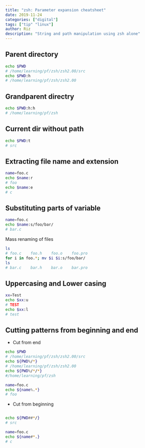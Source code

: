 ```yaml
---
title: "zsh: Parameter expansion cheatsheet"
date: 2019-11-24
categories: ["digital"]
tags: ["tip" "linux"]
author: Riz
description: "String and path manipulation using zsh alone"
---
```


## Parent directory
```bash
echo $PWD
# /home/learning/pf/zsh/zsh2.00/src
echo $PWD:h
# /home/learning/pf/zsh/zsh2.00
```
## Grandparent directry
```bash
echo $PWD:h:h
# /home/learning/pf/zsh
```
## Current dir without path
```bash
echo $PWD:t
# src
```
## Extracting file name and extension
```bash
name=foo.c
echo $name:r
# foo
echo $name:e
# c
```

## Substituting parts of variable
```bash
name=foo.c
echo $name:s/foo/bar/ 
# bar.c

```

Mass renaming of files
```bash
ls
# foo.c    foo.h    foo.o    foo.pro
for i in foo.*; mv $i $i:s/foo/bar/
ls
# bar.c    bar.h    bar.o    bar.pro

```

## Uppercasing and Lower casing
```bash
xx=Test
echo $xx:u
# TEST
echo $xx:l
# test
```

## Cutting patterns from beginning and end

- Cut from end
```bash
echo $PWD
# /home/learning/pf/zsh/zsh2.00/src
echo ${PWD%/*}
# /home/learning/pf/zsh/zsh2.00
echo ${PWD%/*/*}
#/home/learning/pf/zsh

name=foo.c
echo ${name%.*}
# foo
```
- Cut from beginning
```bash

echo ${PWD##*/}
# src

name=foo.c
echo ${name#*.}
# c
```


